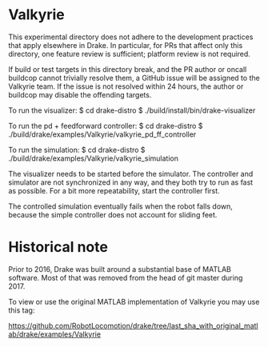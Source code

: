 # Valkyrie

This experimental directory does not adhere to the development practices that
apply elsewhere in Drake. In particular, for PRs that affect only this
directory, one feature review is sufficient; platform review is not required.

If build or test targets in this directory break, and the PR author or oncall
buildcop cannot trivially resolve them, a GitHub issue will be assigned to
the Valkyrie team. If the issue is not resolved within 24 hours, the author
or buildcop may disable the offending targets.


To run the visualizer:
  $ cd drake-distro
  $ ./build/install/bin/drake-visualizer

To run the pd + feedforward controller:
  $ cd drake-distro
  $ ./build/drake/examples/Valkyrie/valkyrie_pd_ff_controller

To run the simulation:
  $ cd drake-distro
  $ ./build/drake/examples/Valkyrie/valkyrie_simulation

The visualizer needs to be started before the simulator.
The controller and simulator are not synchronized in any way, and they both
try to run as fast as possible.
For a bit more repeatability, start the controller first.

The controlled simulation eventually fails when the robot falls down, because
the simple controller does not account for sliding feet.

# Historical note

Prior to 2016, Drake was built around a substantial base of MATLAB software.
Most of that was removed from the head of git master during 2017.

To view or use the original MATLAB implementation of Valkyrie you may use this
tag:

https://github.com/RobotLocomotion/drake/tree/last_sha_with_original_matlab/drake/examples/Valkyrie

